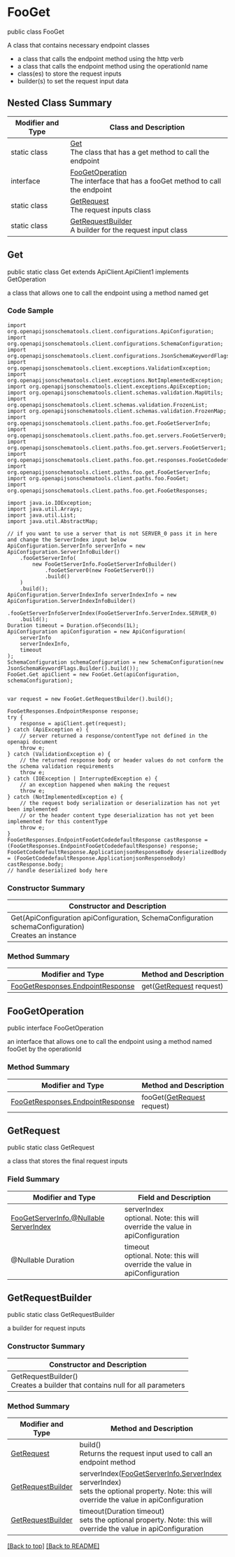 # FooGet

public class FooGet

A class that contains necessary endpoint classes
- a class that calls the endpoint method using the http verb
- a class that calls the endpoint method using the operationId name
- class(es) to store the request inputs
- builder(s) to set the request input data

## Nested Class Summary
| Modifier and Type | Class and Description |
| ----------------- | --------------------- |
| static class | [Get](#get)<br>The class that has a get method to call the endpoint |
| interface | [FooGetOperation](#foogetoperation)<br>The interface that has a fooGet method to call the endpoint |
| static class | [GetRequest](#getrequest)<br>The request inputs class |
| static class | [GetRequestBuilder](#getrequestbuilder)<br>A builder for the request input class |

## Get
public static class Get extends ApiClient.ApiClient1 implements GetOperation<br>

a class that allows one to call the endpoint using a method named get

### Code Sample
```
import org.openapijsonschematools.client.configurations.ApiConfiguration;
import org.openapijsonschematools.client.configurations.SchemaConfiguration;
import org.openapijsonschematools.client.configurations.JsonSchemaKeywordFlags;
import org.openapijsonschematools.client.exceptions.ValidationException;
import org.openapijsonschematools.client.exceptions.NotImplementedException;
import org.openapijsonschematools.client.exceptions.ApiException;
import org.openapijsonschematools.client.schemas.validation.MapUtils;
import org.openapijsonschematools.client.schemas.validation.FrozenList;
import org.openapijsonschematools.client.schemas.validation.FrozenMap;
import org.openapijsonschematools.client.paths.foo.get.FooGetServerInfo;
import org.openapijsonschematools.client.paths.foo.get.servers.FooGetServer0;
import org.openapijsonschematools.client.paths.foo.get.servers.FooGetServer1;
import org.openapijsonschematools.client.paths.foo.get.responses.FooGetCodedefaultResponse;
import org.openapijsonschematools.client.paths.foo.get.FooGetServerInfo;
import org.openapijsonschematools.client.paths.foo.FooGet;
import org.openapijsonschematools.client.paths.foo.get.FooGetResponses;

import java.io.IOException;
import java.util.Arrays;
import java.util.List;
import java.util.AbstractMap;

// if you want to use a server that is not SERVER_0 pass it in here and change the ServerIndex input below
ApiConfiguration.ServerInfo serverInfo = new ApiConfiguration.ServerInfoBuilder()
    .fooGetServerInfo(
        new FooGetServerInfo.FooGetServerInfoBuilder()
            .fooGetServer0(new FooGetServer0())
            .build()
    )
    .build();
ApiConfiguration.ServerIndexInfo serverIndexInfo = new ApiConfiguration.ServerIndexInfoBuilder()
    .fooGetServerInfoServerIndex(FooGetServerInfo.ServerIndex.SERVER_0)
    .build();
Duration timeout = Duration.ofSeconds(1L);
ApiConfiguration apiConfiguration = new ApiConfiguration(
    serverInfo
    serverIndexInfo,
    timeout
);
SchemaConfiguration schemaConfiguration = new SchemaConfiguration(new JsonSchemaKeywordFlags.Builder().build());
FooGet.Get apiClient = new FooGet.Get(apiConfiguration, schemaConfiguration);


var request = new FooGet.GetRequestBuilder().build();

FooGetResponses.EndpointResponse response;
try {
    response = apiClient.get(request);
} catch (ApiException e) {
    // server returned a response/contentType not defined in the openapi document
    throw e;
} catch (ValidationException e) {
    // the returned response body or header values do not conform the the schema validation requirements
    throw e;
} catch (IOException | InterruptedException e) {
    // an exception happened when making the request
    throw e;
} catch (NotImplementedException e) {
    // the request body serialization or deserialization has not yet been implemented
    // or the header content type deserialization has not yet been implemented for this contentType
    throw e;
}
FooGetResponses.EndpointFooGetCodedefaultResponse castResponse = (FooGetResponses.EndpointFooGetCodedefaultResponse) response;
FooGetCodedefaultResponse.ApplicationjsonResponseBody deserializedBody = (FooGetCodedefaultResponse.ApplicationjsonResponseBody) castResponse.body;
// handle deserialized body here
```
### Constructor Summary
| Constructor and Description |
| --------------------------- |
| Get(ApiConfiguration apiConfiguration, SchemaConfiguration schemaConfiguration)<br>Creates an instance |

### Method Summary
| Modifier and Type | Method and Description |
| ----------------- | ---------------------- |
| [FooGetResponses.EndpointResponse](../../paths/foo/get/FooGetResponses.md#endpointresponse) | get([GetRequest](#getrequest) request) |

## FooGetOperation
public interface FooGetOperation<br>

an interface that allows one to call the endpoint using a method named fooGet by the operationId

### Method Summary
| Modifier and Type | Method and Description |
| ----------------- | ---------------------- |
| [FooGetResponses.EndpointResponse](../../paths/foo/get/FooGetResponses.md#endpointresponse) | fooGet([GetRequest](#getrequest) request) |

## GetRequest
public static class GetRequest<br>

a class that stores the final request inputs

### Field Summary
| Modifier and Type | Field and Description |
| ----------------- | --------------------- |
| [FooGetServerInfo.@Nullable ServerIndex](../../paths/foo/get/FooGetServerInfo.md#serverindex) | serverIndex<br>optional. Note: this will override the value in apiConfiguration |
| @Nullable Duration | timeout<br>optional. Note: this will override the value in apiConfiguration |

## GetRequestBuilder
public static class GetRequestBuilder<br>

a builder for request inputs

### Constructor Summary
| Constructor and Description |
| --------------------------- |
| GetRequestBuilder()<br>Creates a builder that contains null for all parameters |

### Method Summary
| Modifier and Type | Method and Description |
| ----------------- | ---------------------- |
| [GetRequest](#getrequest) | build()<br>Returns the request input used to call an endpoint method |
| [GetRequestBuilder](#getrequestbuilder) | serverIndex([FooGetServerInfo.ServerIndex](../../paths/foo/get/FooGetServerInfo.md#serverindex) serverIndex)<br>sets the optional property. Note: this will override the value in apiConfiguration |
| [GetRequestBuilder](#getrequestbuilder) | timeout(Duration timeout)<br>sets the optional property. Note: this will override the value in apiConfiguration |

[[Back to top]](#top) [[Back to README]](../../../README.md)
